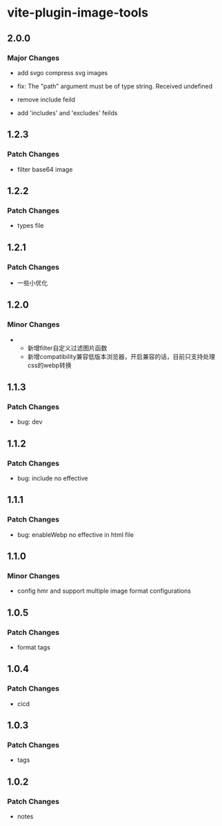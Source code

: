 # vite-plugin-image-tools

## 2.0.0

### Major Changes

 - add svgo compress svg images

- fix: The "path" argument must be of type string. Received undefined
- remove include feild
- add 'includes' and 'excludes' feilds

## 1.2.3

### Patch Changes

- filter base64 image

## 1.2.2

### Patch Changes

- types file

## 1.2.1

### Patch Changes

- 一些小优化

## 1.2.0

### Minor Changes

- - 新增filter自定义过滤图片函数
  - 新增compatibility兼容低版本浏览器，开启兼容的话，目前只支持处理css的webp转换

## 1.1.3

### Patch Changes

- bug: dev

## 1.1.2

### Patch Changes

- bug: include no effective

## 1.1.1

### Patch Changes

- bug: enableWebp no effective in html file

## 1.1.0

### Minor Changes

- config hmr and support multiple image format configurations

## 1.0.5

### Patch Changes

- format tags

## 1.0.4

### Patch Changes

- cicd

## 1.0.3

### Patch Changes

- tags

## 1.0.2

### Patch Changes

- notes

